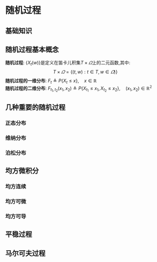# 随机过程

## 基础知识

## 随机过程基本概念

**随机过程**: ${\{X_t(w)\}}$是定义在笛卡儿积集$T \times \varOmega$上的二元函数,其中:
$$
    T \times \varOmega = \{(t, w): t \in T, w \in \varOmega)\}
$$
**随机过程的一维分布**: $F_t \triangleq P \{X_t \leq x \}, \quad x \in \mathbb{R}$  
**随机过程的二维分布**: $F_{{t_1},{t_2}}(x_1, x_2) \triangleq P \{ X_{t_1} \leq x_1, X_{t_2} \leq x_2 \}, \quad (x_1,x_2) \in \mathbb{R^2}$

## 几种重要的随机过程

### 正态分布

### 维纳分布

### 泊松分布

## 均方微积分

### 均方连续

### 均方可微

### 均方可导

## 平稳过程

## 马尔可夫过程
